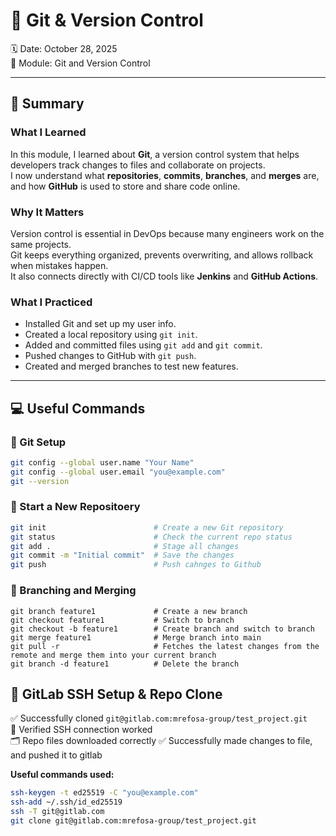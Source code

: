 # 🧩 Git & Version Control

🗓️ Date: October 28, 2025  
📘 Module: Git and Version Control  

---

## 🧠 Summary

### What I Learned
In this module, I learned about **Git**, a version control system that helps developers track changes to files and collaborate on projects.  
I now understand what **repositories**, **commits**, **branches**, and **merges** are, and how **GitHub** is used to store and share code online.  

### Why It Matters
Version control is essential in DevOps because many engineers work on the same projects.  
Git keeps everything organized, prevents overwriting, and allows rollback when mistakes happen.  
It also connects directly with CI/CD tools like **Jenkins** and **GitHub Actions**.

### What I Practiced
- Installed Git and set up my user info.  
- Created a local repository using `git init`.  
- Added and committed files using `git add` and `git commit`.  
- Pushed changes to GitHub with `git push`.  
- Created and merged branches to test new features.

---

## 💻 Useful Commands

### 🔹 Git Setup
```bash
git config --global user.name "Your Name"
git config --global user.email "you@example.com"
git --version
```
### 🔹 Start a New Repositoery
```bash
git init                        # Create a new Git repository
git status                      # Check the current repo status
git add .                       # Stage all changes
git commit -m "Initial commit"  # Save the changes
git push                        # Push cahnges to Github
```
### 🔹 Branching and Merging
```
git branch feature1             # Create a new branch
git checkout feature1           # Switch to branch
git checkout -b feature1        # Create branch and switch to branch
git merge feature1              # Merge branch into main
git pull -r                     # Fetches the latest changes from the remote and merge them into your current branch
git branch -d feature1          # Delete the branch
```
## 🧩 GitLab SSH Setup & Repo Clone

✅ Successfully cloned `git@gitlab.com:mrefosa-group/test_project.git`  
🎯 Verified SSH connection worked  
🗂️ Repo files downloaded correctly
✅ Successfully made changes to file, and pushed it to gitlab 


**Useful commands used:**
```bash
ssh-keygen -t ed25519 -C "you@example.com"
ssh-add ~/.ssh/id_ed25519
ssh -T git@gitlab.com
git clone git@gitlab.com:mrefosa-group/test_project.git
